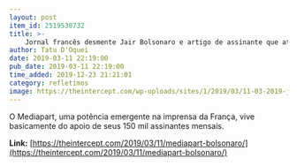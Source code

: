 ```yaml
---
layout: post
item_id: 2519530732
title: >-
    Jornal francês desmente Jair Bolsonaro e artigo de assinante que ataca jornalista do Estadão
author: Tatu D'Oquei
date: 2019-03-11 22:19:00
pub_date: 2019-03-11 22:19:00
time_added: 2019-12-23 21:21:01
category: refletimos
image: https://theintercept.com/wp-uploads/sites/1/2019/03/11-03-2019-jair-twitter-1552337688.jpg
---
```


O Mediapart, uma potência emergente na imprensa da França, vive basicamente do apoio de seus 150 mil assinantes mensais.

**Link:** [https://theintercept.com/2019/03/11/mediapart-bolsonaro/](https://theintercept.com/2019/03/11/mediapart-bolsonaro/)

